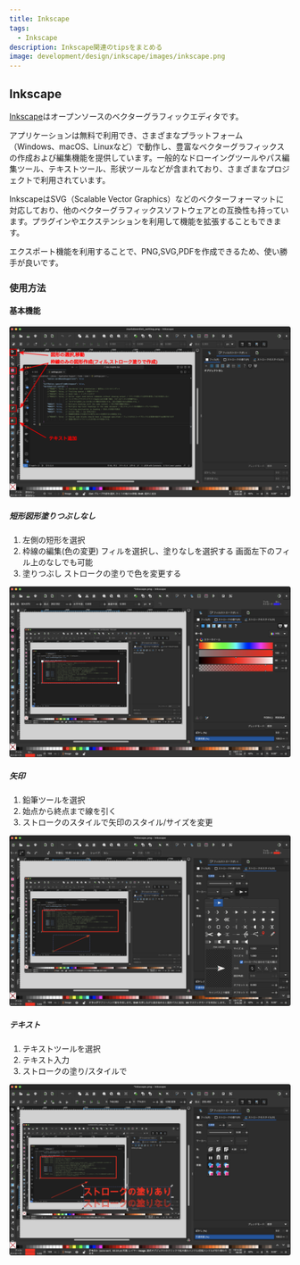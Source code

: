 ```yaml
---
title: Inkscape
tags:
  - Inkscape
description: Inkscape関連のtipsをまとめる
image: development/design/inkscape/images/inkscape.png
---
```


## Inkscape

[Inkscape](https://inkscape.org/ja/)はオープンソースのベクターグラフィックエディタです。

アプリケーションは無料で利用でき、さまざまなプラットフォーム（Windows、macOS、Linuxなど）で動作し、豊富なベクターグラフィックスの作成および編集機能を提供しています。一般的なドローイングツールやパス編集ツール、テキストツール、形状ツールなどが含まれており、さまざまなプロジェクトで利用されています。

InkscapeはSVG（Scalable Vector Graphics）などのベクターフォーマットに対応しており、他のベクターグラフィックスソフトウェアとの互換性も持っています。プラグインやエクステンションを利用して機能を拡張することもできます。

エクスポート機能を利用することで、PNG,SVG,PDFを作成できるため、使い勝手が良いです。

### 使用方法

#### 基本機能

![Inkscape_edit1](./images/Inkscape_edit.svg)

##### 短形図形塗りつぶしなし

1. 左側の短形を選択
1. 枠線の編集(色の変更)
   フィルを選択し、塗りなしを選択する
   画面左下のフィル上のなしでも可能
1. 塗りつぶし
   ストロークの塗りで色を変更する

![Inkscape_edit2](./images/Inkscape_edit_shape.png)

##### 矢印

1. 鉛筆ツールを選択
1. 始点から終点まで線を引く
1. ストロークのスタイルで矢印のスタイル/サイズを変更

![Inkscape_edit3](./images/Inkscape_edit_arrow.png)

##### テキスト

1. テキストツールを選択
1. テキスト入力
1. ストロークの塗り/スタイルで

![Inkscape_edit4](./images/Inkscape_edit_text.png)
